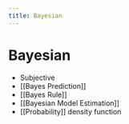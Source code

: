 ```yaml
---
title: Bayesian
---
```


# Bayesian
- Subjective
- [[Bayes Prediction]]
- [[Bayes Rule]]
- [[Bayesian Model Estimation]]
- [[Probability]] density function
















